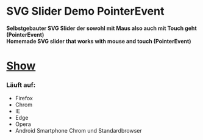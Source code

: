 # SVG Slider Demo PointerEvent

**Selbstgebauter SVG Slider der sowohl mit Maus also auch mit Touch geht (PointerEvent)**   
**Homemade SVG slider that works with mouse and touch (PointerEvent)**

# [Show](https://sauternic.github.io/SVG-Slider-Demo-PointerEvent-Touch/)

### Läuft auf:
- Firefox
- Chrom
- IE
- Edge
- Opera
- Android Smartphone Chrom und Standardbrowser
